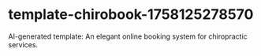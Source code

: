 # template-chirobook-1758125278570
AI-generated template: An elegant online booking system for chiropractic services.
